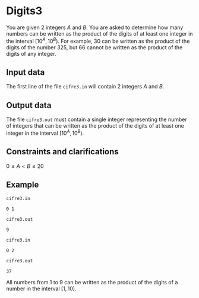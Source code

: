 # Digits3

You are given 2 integers $A$ and $B$. You are asked to determine how many numbers can be written as the product of the digits of at least one integer in the interval $[10^A, 10^B)$. For example, $30$ can be written as the product of the digits of the number $325$, but $66$ cannot be written as the product of the digits of any integer.

## Input data

The first line of the file `cifre3.in` will contain 2 integers $A$ and $B$.

## Output data

The file `cifre3.out` must contain a single integer representing the number of integers that can be written as the product of the digits of at least one integer in the interval $[10^A, 10^B)$.

## Constraints and clarifications

$0 \leq A < B \leq 20$

## Example

`cifre3.in`
```
0 1
```
`cifre3.out`
```
9
```

`cifre3.in`
```
0 2
```
`cifre3.out`
```
37
```

All numbers from $1$ to $9$ can be written as the product of the digits of a number in the interval $[1, 10)$.